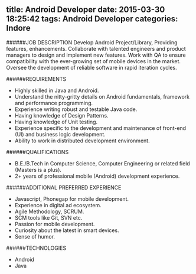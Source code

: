 title: Android Developer
date: 2015-03-30 18:25:42
tags: Android Developer
categories: Indore
---

######JOB DESCRIPTION
Develop Android Project/Library, Providing features, enhancements. Collaborate with talented engineers and product managers to design and implement new features. Work with QA to ensure compatibility with the ever-growing set of mobile devices in the market. Oversee the development of reliable software in rapid iteration cycles.

######REQUIREMENTS
* Highly skilled in Java and Android.
* Understand the nitty-gritty details on Android fundamentals, framework and performance programming.
* Experience writing robust and testable Java code.
* Having knowledge of Design Patterns.
* Having knowledge of Unit testing.
* Experience specific to the development and maintenance of front-end (UI) and business logic development.
* Ability to work in distributed development environment.


######QUALIFICATIONS
* B.E./B.Tech in Computer Science, Computer Engineering or related field (Masters is a plus).
* 2+ years of professional mobile (Android) development experience.


######ADDITIONAL PREFERRED EXPERIENCE
* Javascript, Phonegap for mobile development.
* Experience in digital ad ecosystem.
* Agile Methodology, SCRUM.
* SCM tools like Git, SVN etc.
* Passion for mobile development.
* Curiosity about the latest in smart devices.
* Sense of humor.


######TECHNOLOGIES
* Android
* Java